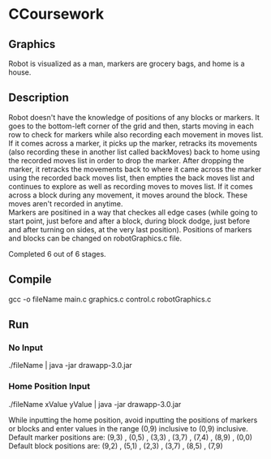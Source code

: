 # CCoursework

## Graphics 
Robot is visualized as a man, markers are grocery bags, and home is a house.

## Description
Robot doesn't have the knowledge of positions of any blocks or markers. It goes to the bottom-left corner of the grid and then, starts moving in each row to check for markers while also recording each movement in moves list. 
If it comes across a marker, it picks up the marker, retracks its movements (also recording these in another list called backMoves) back to home using the recorded moves list in order to drop the marker.
After dropping the marker, it retracks the movements back to where it came across the marker using the recorded back moves list, then empties the back moves list and continues to explore as well as recording moves to moves list.
If it comes across a block during any movement, it moves around the block. These moves aren't recorded in anytime.   
Markers are positined in a way that checkes all edge cases (while going to start point, just before and after a block, during block dodge, just before and after turning on sides, at the very last position). Positions of markers and blocks can be changed on robotGraphics.c file.

Completed 6 out of 6 stages. 

## Compile
gcc -o fileName main.c graphics.c control.c robotGraphics.c 

## Run
### No Input
./fileName | java -jar drawapp-3.0.jar
### Home Position Input
./fileName xValue yValue | java -jar drawapp-3.0.jar

While inputting the home position, avoid inputting the positions of markers or blocks and enter values in the range (0,9) inclusive to (0,9) inclusive.  
Default marker positions are: (9,3) , (0,5) , (3,3) , (3,7) , (7,4) , (8,9) , (0,0)   
Default block positions are: (9,2) , (5,1) , (2,3) , (3,7) , (8,5) , (7,9)